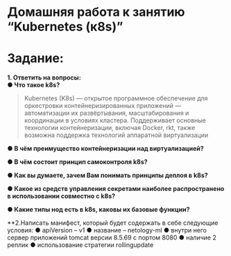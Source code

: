# Домашняя работа к занятию “Kubernetes (к8s)”

# Задание:
**1. Ответить на вопросы:**<br>
**● Что такое k8s?** 
>Kubernetes (K8s) — открытое программное обеспечение для оркестровки контейнеризированных приложений — автоматизации их развёртывания, масштабирования и координации в условиях кластера. Поддерживает основные технологии контейнеризации, включая Docker, rkt, также возможна поддержка технологий аппаратной виртуализации

**● В чём преимущество контейнеризации над виртуализацией?**<br> 


**● В чём состоит принцип самоконтроля k8s?**<br>

**● Как вы думаете, зачем Вам понимать принципы деплоя в k8s?**<br>

**● Какое из средств управления секретами наиболее распространено в использовании совместно с k8s?**<br>

**● Какие типы нод есть в k8s, каковы их базовые функции?**<br>

**2.Написать манифест, который будет содержать в себе следующие условия: ● apiVersion – v1 ● название – netology-ml ● внутри него сервер приложений tomcat версии 8.5.69 с портом 8080 ● наличие 2 реплик ● использование стратегии rollingupdate
